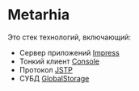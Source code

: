 # Metarhia

Это стек технологий, включающий:
  - Сервер приложений [Impress](https://github.com/metarhia/Impress)
  - Тонкий клиент [Console](https://github.com/metarhia/Console)
  - Протокол [JSTP](https://github.com/metarhia/JSTP)
  - СУБД [GlobalStorage](https://github.com/metarhia/GlobalStorage)
